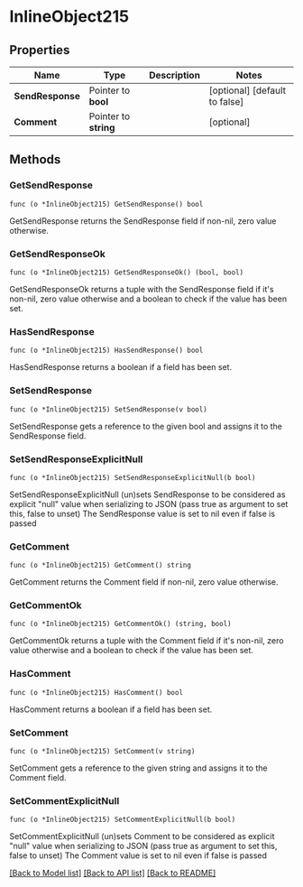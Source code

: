 # InlineObject215

## Properties

Name | Type | Description | Notes
------------ | ------------- | ------------- | -------------
**SendResponse** | Pointer to **bool** |  | [optional] [default to false]
**Comment** | Pointer to **string** |  | [optional] 

## Methods

### GetSendResponse

`func (o *InlineObject215) GetSendResponse() bool`

GetSendResponse returns the SendResponse field if non-nil, zero value otherwise.

### GetSendResponseOk

`func (o *InlineObject215) GetSendResponseOk() (bool, bool)`

GetSendResponseOk returns a tuple with the SendResponse field if it's non-nil, zero value otherwise
and a boolean to check if the value has been set.

### HasSendResponse

`func (o *InlineObject215) HasSendResponse() bool`

HasSendResponse returns a boolean if a field has been set.

### SetSendResponse

`func (o *InlineObject215) SetSendResponse(v bool)`

SetSendResponse gets a reference to the given bool and assigns it to the SendResponse field.

### SetSendResponseExplicitNull

`func (o *InlineObject215) SetSendResponseExplicitNull(b bool)`

SetSendResponseExplicitNull (un)sets SendResponse to be considered as explicit "null" value
when serializing to JSON (pass true as argument to set this, false to unset)
The SendResponse value is set to nil even if false is passed
### GetComment

`func (o *InlineObject215) GetComment() string`

GetComment returns the Comment field if non-nil, zero value otherwise.

### GetCommentOk

`func (o *InlineObject215) GetCommentOk() (string, bool)`

GetCommentOk returns a tuple with the Comment field if it's non-nil, zero value otherwise
and a boolean to check if the value has been set.

### HasComment

`func (o *InlineObject215) HasComment() bool`

HasComment returns a boolean if a field has been set.

### SetComment

`func (o *InlineObject215) SetComment(v string)`

SetComment gets a reference to the given string and assigns it to the Comment field.

### SetCommentExplicitNull

`func (o *InlineObject215) SetCommentExplicitNull(b bool)`

SetCommentExplicitNull (un)sets Comment to be considered as explicit "null" value
when serializing to JSON (pass true as argument to set this, false to unset)
The Comment value is set to nil even if false is passed

[[Back to Model list]](../README.md#documentation-for-models) [[Back to API list]](../README.md#documentation-for-api-endpoints) [[Back to README]](../README.md)


